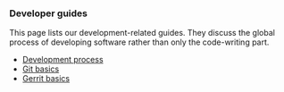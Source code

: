 ### Developer guides

This page lists our development-related guides. They discuss the global process of developing software rather than only the code-writing part.

- [Development process](http://doc.slyris.eu/dev/devprocess.html "How is development organized ?")
- [Git basics](http://doc.slyris.eu/dev/howtogit.html "Git basics and rules")
- [Gerrit basics](http://doc.slyris.eu/dev/howtogerrit.html "Gerrit basics and rules")